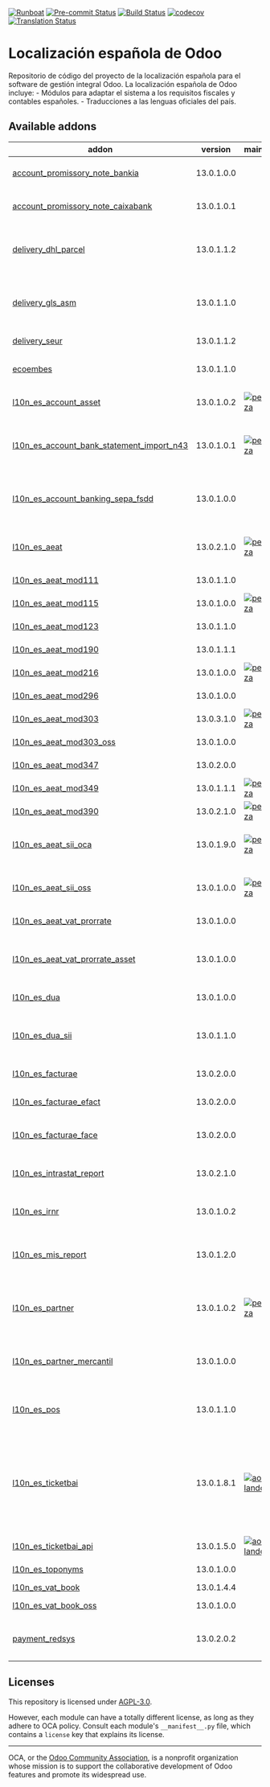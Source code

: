 [![Runboat](https://img.shields.io/badge/runboat-Try%20me-875A7B.png)](https://runboat.odoo-community.org/builds?repo=OCA/l10n-spain&target_branch=13.0)
[![Pre-commit Status](https://github.com/OCA/l10n-spain/actions/workflows/pre-commit.yml/badge.svg?branch=13.0)](https://github.com/OCA/l10n-spain/actions/workflows/pre-commit.yml?query=branch%3A13.0)
[![Build Status](https://github.com/OCA/l10n-spain/actions/workflows/test.yml/badge.svg?branch=13.0)](https://github.com/OCA/l10n-spain/actions/workflows/test.yml?query=branch%3A13.0)
[![codecov](https://codecov.io/gh/OCA/l10n-spain/branch/13.0/graph/badge.svg)](https://codecov.io/gh/OCA/l10n-spain)
[![Translation Status](https://translation.odoo-community.org/widgets/l10n-spain-13-0/-/svg-badge.svg)](https://translation.odoo-community.org/engage/l10n-spain-13-0/?utm_source=widget)

<!-- /!\ do not modify above this line -->

# Localización española de Odoo

Repositorio de código del proyecto de la localización española para el software de gestión integral Odoo. La localización española de Odoo incluye: - Módulos para adaptar el sistema a los requisitos fiscales y contables españoles. - Traducciones a las lenguas oficiales del país.

<!-- /!\ do not modify below this line -->

<!-- prettier-ignore-start -->

[//]: # (addons)

Available addons
----------------
addon | version | maintainers | summary
--- | --- | --- | ---
[account_promissory_note_bankia](account_promissory_note_bankia/) | 13.0.1.0.0 |  | Impresión de pagaré Bankia A4
[account_promissory_note_caixabank](account_promissory_note_caixabank/) | 13.0.1.0.1 |  | Impresión de pagaré CaixaBank A4
[delivery_dhl_parcel](delivery_dhl_parcel/) | 13.0.1.1.2 |  | Delivery Carrier implementation for DHL Parcel using their API
[delivery_gls_asm](delivery_gls_asm/) | 13.0.1.1.0 |  | Delivery Carrier implementation for GLS with ASMRed API
[delivery_seur](delivery_seur/) | 13.0.1.1.2 |  | Integrate SEUR webservice
[ecoembes](ecoembes/) | 13.0.1.1.0 |  | Add some data related to ecoembes.com
[l10n_es_account_asset](l10n_es_account_asset/) | 13.0.1.0.2 | [![pedrobaeza](https://github.com/pedrobaeza.png?size=30px)](https://github.com/pedrobaeza) | Gestión de activos fijos para España
[l10n_es_account_bank_statement_import_n43](l10n_es_account_bank_statement_import_n43/) | 13.0.1.0.1 | [![pedrobaeza](https://github.com/pedrobaeza.png?size=30px)](https://github.com/pedrobaeza) | Importación de extractos bancarios españoles (Norma 43)
[l10n_es_account_banking_sepa_fsdd](l10n_es_account_banking_sepa_fsdd/) | 13.0.1.0.0 |  | Account Banking Sepa - FSDD (Anticipos de crédito)
[l10n_es_aeat](l10n_es_aeat/) | 13.0.2.1.0 | [![pedrobaeza](https://github.com/pedrobaeza.png?size=30px)](https://github.com/pedrobaeza) | Modulo base para declaraciones de la AEAT
[l10n_es_aeat_mod111](l10n_es_aeat_mod111/) | 13.0.1.1.0 |  | AEAT modelo 111
[l10n_es_aeat_mod115](l10n_es_aeat_mod115/) | 13.0.1.0.0 | [![pedrobaeza](https://github.com/pedrobaeza.png?size=30px)](https://github.com/pedrobaeza) | AEAT modelo 115
[l10n_es_aeat_mod123](l10n_es_aeat_mod123/) | 13.0.1.1.0 |  | AEAT modelo 123
[l10n_es_aeat_mod190](l10n_es_aeat_mod190/) | 13.0.1.1.1 |  | AEAT modelo 190
[l10n_es_aeat_mod216](l10n_es_aeat_mod216/) | 13.0.1.0.0 | [![pedrobaeza](https://github.com/pedrobaeza.png?size=30px)](https://github.com/pedrobaeza) | AEAT modelo 216
[l10n_es_aeat_mod296](l10n_es_aeat_mod296/) | 13.0.1.0.0 |  | AEAT modelo 296
[l10n_es_aeat_mod303](l10n_es_aeat_mod303/) | 13.0.3.1.0 | [![pedrobaeza](https://github.com/pedrobaeza.png?size=30px)](https://github.com/pedrobaeza) | AEAT modelo 303
[l10n_es_aeat_mod303_oss](l10n_es_aeat_mod303_oss/) | 13.0.1.0.0 |  | AEAT modelo 303 - OSS
[l10n_es_aeat_mod347](l10n_es_aeat_mod347/) | 13.0.2.0.0 |  | AEAT modelo 347
[l10n_es_aeat_mod349](l10n_es_aeat_mod349/) | 13.0.1.1.1 | [![pedrobaeza](https://github.com/pedrobaeza.png?size=30px)](https://github.com/pedrobaeza) | Modelo 349 AEAT
[l10n_es_aeat_mod390](l10n_es_aeat_mod390/) | 13.0.2.1.0 | [![pedrobaeza](https://github.com/pedrobaeza.png?size=30px)](https://github.com/pedrobaeza) | AEAT modelo 390
[l10n_es_aeat_sii_oca](l10n_es_aeat_sii_oca/) | 13.0.1.9.0 | [![pedrobaeza](https://github.com/pedrobaeza.png?size=30px)](https://github.com/pedrobaeza) | Suministro Inmediato de Información en el IVA
[l10n_es_aeat_sii_oss](l10n_es_aeat_sii_oss/) | 13.0.1.0.0 | [![pedrobaeza](https://github.com/pedrobaeza.png?size=30px)](https://github.com/pedrobaeza) | Suministro Inmediato de Información en el IVA: OSS
[l10n_es_aeat_vat_prorrate](l10n_es_aeat_vat_prorrate/) | 13.0.1.0.0 |  | AEAT - Prorrata de IVA
[l10n_es_aeat_vat_prorrate_asset](l10n_es_aeat_vat_prorrate_asset/) | 13.0.1.0.0 |  | AEAT - Prorrata de IVA - Extensión para los activos
[l10n_es_dua](l10n_es_dua/) | 13.0.1.0.0 |  | Importaciones con DUA
[l10n_es_dua_sii](l10n_es_dua_sii/) | 13.0.1.1.0 |  | Suministro Inmediato de Información de importaciones con DUA
[l10n_es_facturae](l10n_es_facturae/) | 13.0.2.0.0 |  | Creación de Factura-e
[l10n_es_facturae_efact](l10n_es_facturae_efact/) | 13.0.2.0.0 |  | Envío de Factura-e a e.FACT
[l10n_es_facturae_face](l10n_es_facturae_face/) | 13.0.2.0.0 |  | Envío de Factura-e a FACe
[l10n_es_intrastat_report](l10n_es_intrastat_report/) | 13.0.2.1.0 |  | Spanish Intrastat Product Declaration
[l10n_es_irnr](l10n_es_irnr/) | 13.0.1.0.2 |  | Retenciones IRNR (No residentes)
[l10n_es_mis_report](l10n_es_mis_report/) | 13.0.1.2.0 |  | Plantillas MIS Builder para informes contables españoles
[l10n_es_partner](l10n_es_partner/) | 13.0.1.0.2 | [![pedrobaeza](https://github.com/pedrobaeza.png?size=30px)](https://github.com/pedrobaeza) | Adaptación de los clientes, proveedores y bancos para España
[l10n_es_partner_mercantil](l10n_es_partner_mercantil/) | 13.0.1.0.0 |  | Añade los datos del registro mercantil a la empresa
[l10n_es_pos](l10n_es_pos/) | 13.0.1.1.0 |  | Punto de venta adaptado a la legislación española
[l10n_es_ticketbai](l10n_es_ticketbai/) | 13.0.1.8.1 | [![ao-landoo](https://github.com/ao-landoo.png?size=30px)](https://github.com/ao-landoo) | Declaración de todas las operaciones de venta realizadas por las personas y entidades que desarrollan actividades económicas
[l10n_es_ticketbai_api](l10n_es_ticketbai_api/) | 13.0.1.5.0 | [![ao-landoo](https://github.com/ao-landoo.png?size=30px)](https://github.com/ao-landoo) | TicketBAI - API
[l10n_es_toponyms](l10n_es_toponyms/) | 13.0.1.0.0 |  | Topónimos españoles
[l10n_es_vat_book](l10n_es_vat_book/) | 13.0.1.4.4 |  | Libro de IVA
[l10n_es_vat_book_oss](l10n_es_vat_book_oss/) | 13.0.1.0.0 |  | Libro de IVA OSS
[payment_redsys](payment_redsys/) | 13.0.2.0.2 |  | Payment Acquirer: Redsys Implementation

[//]: # (end addons)

<!-- prettier-ignore-end -->

## Licenses

This repository is licensed under [AGPL-3.0](LICENSE).

However, each module can have a totally different license, as long as they adhere to OCA
policy. Consult each module's `__manifest__.py` file, which contains a `license` key
that explains its license.

----

OCA, or the [Odoo Community Association](http://odoo-community.org/), is a nonprofit
organization whose mission is to support the collaborative development of Odoo features
and promote its widespread use.
